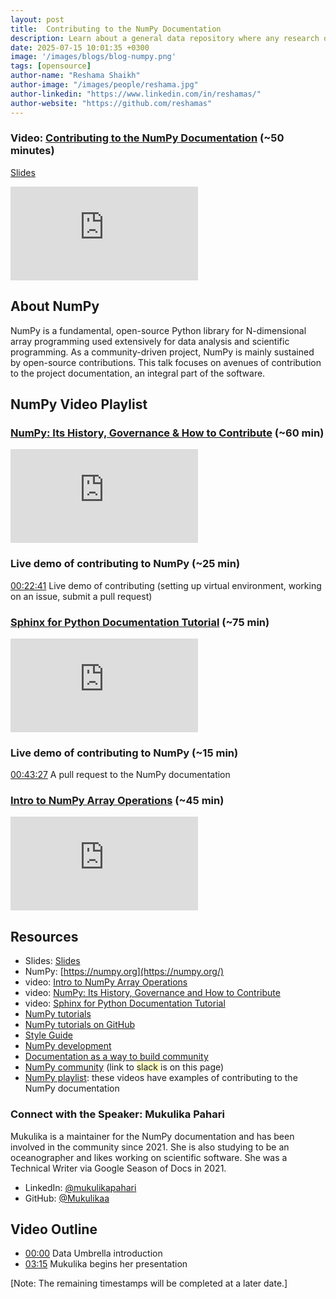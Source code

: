 ```yaml
---
layout: post
title:  Contributing to the NumPy Documentation
description: Learn about a general data repository where any research output can be shared and preserved for the long term, increasing its visibility and impact.
date: 2025-07-15 10:01:35 +0300
image: '/images/blogs/blog-numpy.png'
tags: [opensource]
author-name: "Reshama Shaikh"
author-image: "/images/people/reshama.jpg"
author-linkedin: "https://www.linkedin.com/in/reshamas/"
author-website: "https://github.com/reshamas"
---
```



### Video: [Contributing to the NumPy Documentation](https://youtu.be/wZmTzfhiu34) (~50 minutes)

[Slides](https://github.com/numpy/archive/blob/main/presentations/NumPy-Documentation-DataUmbrella-MPahari.pdf)

<p>
<iframe src="https://www.youtube.com/embed/wZmTzfhiu34" loading="lazy" frameborder="0" allowfullscreen></iframe>
</p>


## About NumPy

NumPy is a fundamental, open-source Python library for N-dimensional array programming used extensively for data analysis and scientific programming. As a community-driven project, NumPy is mainly sustained by open-source contributions. This talk focuses on avenues of contribution to the project documentation, an integral part of the software.
 
 
## NumPy Video Playlist

### [NumPy: Its History, Governance & How to Contribute](https://youtu.be/lHJqOE5j6xE)  (~60 min)
<p>
<iframe src="https://www.youtube.com/embed/lHJqOE5j6xE" loading="lazy" frameborder="0" allowfullscreen></iframe>
</p>

### Live demo of contributing to NumPy (~25 min)

[00:22:41](https://youtu.be/lHJqOE5j6xE?si=pNOPVNuxPBSn7KnJ) Live demo of contributing (setting up virtual environment, working on an issue, submit a pull request)

### [Sphinx for Python Documentation Tutorial](https://youtu.be/tXWscUSYdBs)  (~75 min)
<p>
<iframe src="https://www.youtube.com/embed/tXWscUSYdBs" loading="lazy" frameborder="0" allowfullscreen></iframe>
</p>

### Live demo of contributing to NumPy (~15 min)
[00:43:27](https://youtu.be/tXWscUSYdBs?si=jRzChY2eZxMMPKU3&t=2607) A pull request to the NumPy documentation

### [Intro to NumPy Array Operations](https://youtu.be/oud3Jd1FJ7c)  (~45 min)
<p>
<iframe src="https://www.youtube.com/embed/oud3Jd1FJ7c" loading="lazy" frameborder="0" allowfullscreen></iframe>
</p>

## Resources
- <span>Slides: </span> [Slides](https://github.com/numpy/archive/blob/main/presentations/NumPy-Documentation-DataUmbrella-MPahari.pdf)
- NumPy: [https://numpy.org](https://numpy.org/)
- video: [Intro to NumPy Array Operations](https://www.youtube.com/watch?v=oud3Jd1FJ7c)
- video: [NumPy: Its History, Governance and How to Contribute](https://www.youtube.com/watch?v=lHJqOE5j6xE&feature=youtu.be)
- video: [Sphinx for Python Documentation Tutorial](https://youtu.be/tXWscUSYdBs)
- [NumPy tutorials](https://numpy.org/numpy-tutorials/)
- [NumPy tutorials on GitHub](https://github.com/numpy/numpy-tutorials)
- [Style Guide](https://numpydoc.readthedocs.io/en/latest/format.html)
- [NumPy development](https://numpy.org/doc/stable/dev/index.html)
- [Documentation as a way to build community](https://labs.quansight.org/blog/2020/03/documentation-as-a-way-to-build-community)
- [NumPy community](https://numpy.org/contribute/) (link to <span style="background-color: #FFFFC5;">slack </span> is on this page) 
- [NumPy playlist](https://www.youtube.com/playlist?list=PLBKcU7Ik-ir8OuaqsdemyJD5hqQJt-Tl6): these videos have examples of contributing to the NumPy documentation 


### Connect with the Speaker: Mukulika Pahari

Mukulika is a maintainer for the NumPy documentation and has been involved in the community since 2021. She is also studying to be an oceanographer and likes working on scientific software. She was a Technical Writer via Google Season of Docs in 2021.

- LinkedIn: [@mukulikapahari](https://www.linkedin.com/in/mukulikapahari/)
- GitHub: [@Mukulikaa](https://github.com/Mukulikaa)


## Video Outline
- [00:00](https://www.youtube.com/watch?v=wZmTzfhiu34) Data Umbrella introduction
- [03:15](https://youtu.be/wZmTzfhiu34?si=uBClAtqJegeqNfg3&t=195) Mukulika begins her presentation

[Note: The remaining timestamps will be completed at a later date.]
